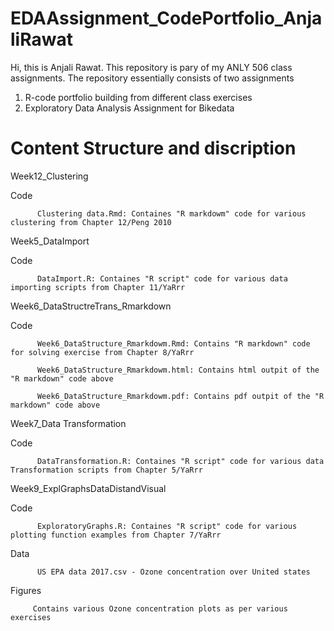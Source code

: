 # EDAAssignment_CodePortfolio_AnjaliRawat
Hi, this is Anjali Rawat. This repository is pary of my ANLY 506 class assignments. The repository essentially consists of two assignments
1) R-code portfolio building from different class exercises 
2) Exploratory Data Analysis Assignment for Bikedata

# Content Structure and discription

Week12_Clustering

   Code 
   
          Clustering data.Rmd: Containes "R markdowm" code for various clustering from Chapter 12/Peng 2010
          
Week5_DataImport

   Code 
   
          DataImport.R: Containes "R script" code for various data importing scripts from Chapter 11/YaRrr
          
          
Week6_DataStructreTrans_Rmarkdown

   Code 
   
          Week6_DataStructure_Rmarkdowm.Rmd: Contains "R markdown" code for solving exercise from Chapter 8/YaRrr
          
          Week6_DataStructure_Rmarkdowm.html: Contains html outpit of the "R markdown" code above
          
          Week6_DataStructure_Rmarkdowm.pdf: Contains pdf outpit of the "R markdown" code above
          
          
Week7_Data Transformation

   Code
   
          DataTransformation.R: Containes "R script" code for various data Transformation scripts from Chapter 5/YaRrr
          
          
Week9_ExplGraphsDataDistandVisual

   Code
   
          ExploratoryGraphs.R: Containes "R script" code for various plotting function examples from Chapter 7/YaRrr
          
   Data
   
          US EPA data 2017.csv - Ozone concentration over United states
          
   Figures 
   
         Contains various Ozone concentration plots as per various exercises 
    
